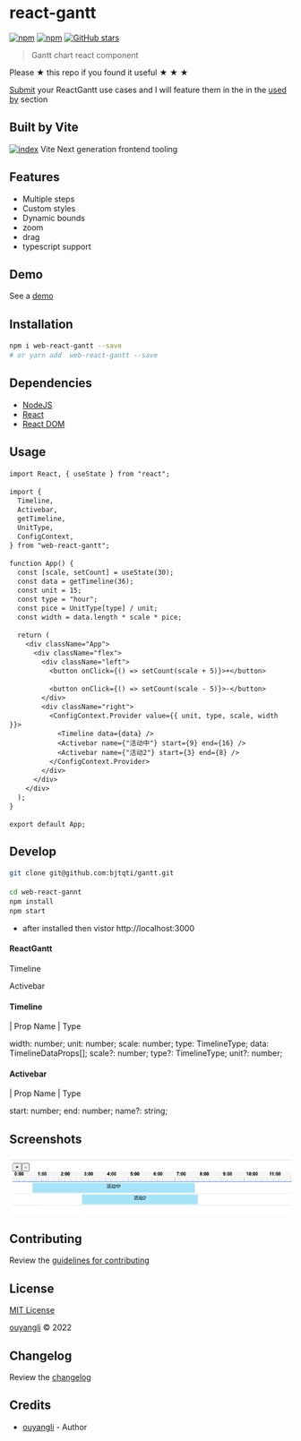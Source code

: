 # react-gantt

[![npm](https://img.shields.io/npm/v/react-gantt.svg?style=flat-square)](https://www.npmjs.com/package/web-react-gantt)
[![npm](https://img.shields.io/npm/dt/react-gantt.svg?style=flat-square)](https://www.npmjs.com/package/web-react-gantt)
[![GitHub stars](https://img.shields.io/github/stars/codejamninja/react-gantt.svg?style=social&label=Stars)](https://github.com/bjtqti/gantt)

> Gantt chart react component

Please ★ this repo if you found it useful ★ ★ ★

[Submit](https://github.com/bjtqti/gantt/issues/new) your ReactGantt use cases and
I will feature them in the in the [used by](#used-by) section

## Built by Vite

[![index](https://vitejs.cn/logo.svg)](https://vitejs.cn/config/#build-rollupoptions)
Vite
Next generation frontend tooling

## Features

- Multiple steps
- Custom styles
- Dynamic bounds
- zoom
- drag
- typescript support

## Demo

See a [demo](https://github.com/bjtqti/gantt)

## Installation

```sh
npm i web-react-gantt --save
# or yarn add  web-react-gantt --save
```

## Dependencies

- [NodeJS](https://nodejs.org)
- [React](https://reactjs.org)
- [React DOM](https://reactjs.org/docs/react-dom.html)

## Usage

```tsx
import React, { useState } from "react";

import {
  Timeline,
  Activebar,
  getTimeline,
  UnitType,
  ConfigContext,
} from "web-react-gantt";

function App() {
  const [scale, setCount] = useState(30);
  const data = getTimeline(36);
  const unit = 15;
  const type = "hour";
  const pice = UnitType[type] / unit;
  const width = data.length * scale * pice;

  return (
    <div className="App">
      <div className="flex">
        <div className="left">
          <button onClick={() => setCount(scale + 5)}>+</button>

          <button onClick={() => setCount(scale - 5)}>-</button>
        </div>
        <div className="right">
          <ConfigContext.Provider value={{ unit, type, scale, width }}>
            <Timeline data={data} />
            <Activebar name={"活动中"} start={9} end={16} />
            <Activebar name={"活动2"} start={3} end={8} />
          </ConfigContext.Provider>
        </div>
      </div>
    </div>
  );
}

export default App;
```

## Develop

```bash
git clone git@github.com:bjtqti/gantt.git

cd web-react-gannt
npm install
npm start

```

- after installed then vistor http://localhost:3000

#### ReactGantt

Timeline

Activebar

#### Timeline

| Prop Name | Type

width: number;
unit: number;
scale: number;
type: TimelineType;
data: TimelineDataProps[];
scale?: number;
type?: TimelineType;
unit?: number;

#### Activebar

| Prop Name | Type

start: number;
end: number;
name?: string;

## Screenshots

![react-gantt](https://github.com/bjtqti/gantt/blob/master/20220818162735.jpg)

## Contributing

Review the [guidelines for contributing](https://github.com/bjtqti/gantt/blob/master/CONTRIBUTING.md)

## License

[MIT License](https://github.com/bjtqti/gantt/blob/master/LICENSE)

[ouyangli](email:278500368@qq.com) © 2022

## Changelog

Review the [changelog](https://github.com/bjtqti/gantt/blob/master/CHANGELOG.md)

## Credits

- [ouyangli](email:278500368@qq.com) - Author
